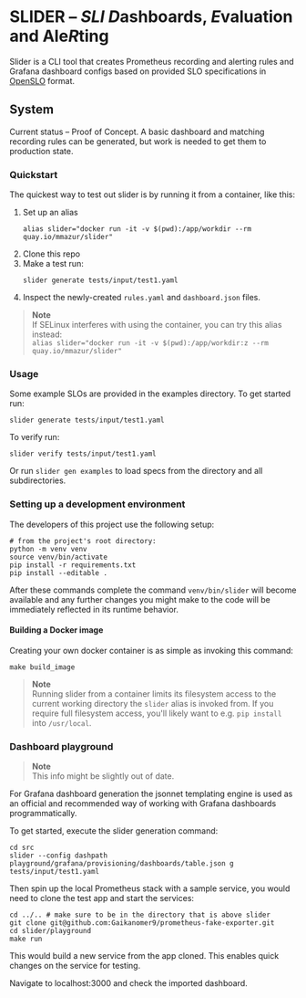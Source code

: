 # SLIDER – _SLI_ *D*ashboards, *E*valuation and Ale*R*ting

Slider is a CLI tool that creates Prometheus recording and alerting rules and Grafana dashboard configs based on provided SLO specifications in [OpenSLO](https://openslo.com/) format.

## System

Current status – Proof of Concept.
A basic dashboard and matching recording rules can be generated, but work is needed to get them to production state.

### Quickstart

The quickest way to test out slider is by running it from a container, like this:

1. Set up an alias
    ```
    alias slider="docker run -it -v $(pwd):/app/workdir --rm quay.io/mmazur/slider"
    ```
2. Clone this repo
3. Make a test run:
    ```
    slider generate tests/input/test1.yaml
    ```
4. Inspect the newly-created `rules.yaml` and `dashboard.json` files.

> **Note**  
> If SELinux interferes with using the container, you can try this alias instead:  
> `alias slider="docker run -it -v $(pwd):/app/workdir:z --rm quay.io/mmazur/slider"`

### Usage

Some example SLOs are provided in the examples directory. To get started run:

```
slider generate tests/input/test1.yaml
```

To verify run:

```
slider verify tests/input/test1.yaml
```

Or run `slider gen examples` to load specs from the directory and all subdirectories.

### Setting up a development environment

The developers of this project use the following setup:

```
# from the project's root directory:
python -m venv venv
source venv/bin/activate
pip install -r requirements.txt
pip install --editable .
```

After these commands complete the command `venv/bin/slider` will become available and any further changes you might make to the code will be immediately reflected in its runtime behavior.


#### Building a Docker image

Creating your own docker container is as simple as invoking this command:

```
make build_image
```

> **Note**  
> Running slider from a container limits its filesystem access to the current working directory the `slider` alias is invoked from.
> If you require full filesystem access, you'll likely want to e.g. `pip install` into `/usr/local`.


### Dashboard playground

> **Note**  
> This info might be slightly out of date.

For Grafana dashboard generation the jsonnet templating engine is used as an official and recommended way of working with Grafana dashboards programmatically.

To get started, execute the slider generation command:

```
cd src
slider --config dashpath playground/grafana/provisioning/dashboards/table.json g tests/input/test1.yaml
```

Then spin up the local Prometheus stack with a sample service, you would need to clone the test app and start the services:

```
cd ../.. # make sure to be in the directory that is above slider
git clone git@github.com:Gaikanomer9/prometheus-fake-exporter.git
cd slider/playground
make run
```

This would build a new service from the app cloned. This enables quick changes on the service for testing.

Navigate to localhost:3000 and check the imported dashboard.
